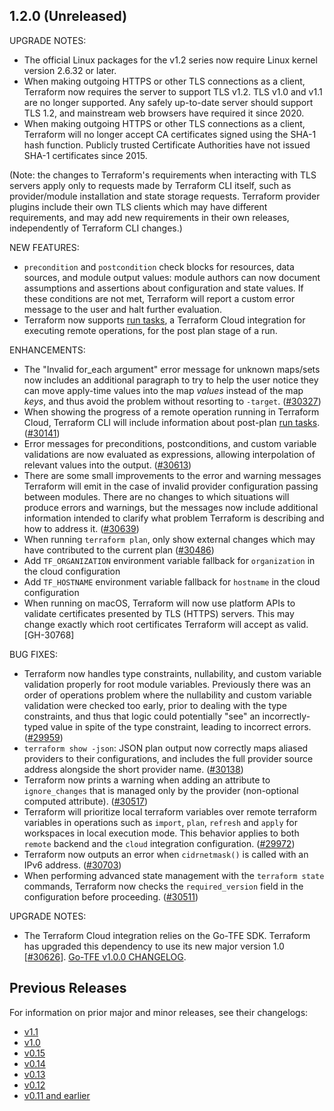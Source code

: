 ## 1.2.0 (Unreleased)

UPGRADE NOTES:

* The official Linux packages for the v1.2 series now require Linux kernel version 2.6.32 or later.
* When making outgoing HTTPS or other TLS connections as a client, Terraform now requires the server to support TLS v1.2. TLS v1.0 and v1.1 are no longer supported. Any safely up-to-date server should support TLS 1.2, and mainstream web browsers have required it since 2020.
* When making outgoing HTTPS or other TLS connections as a client, Terraform will no longer accept CA certificates signed using the SHA-1 hash function. Publicly trusted Certificate Authorities have not issued SHA-1 certificates since 2015.

(Note: the changes to Terraform's requirements when interacting with TLS servers apply only to requests made by Terraform CLI itself, such as provider/module installation and state storage requests. Terraform provider plugins include their own TLS clients which may have different requirements, and may add new requirements in their own releases, independently of Terraform CLI changes.)

NEW FEATURES:

* `precondition` and `postcondition` check blocks for resources, data sources, and module output values: module authors can now document assumptions and assertions about configuration and state values. If these conditions are not met, Terraform will report a custom error message to the user and halt further evaluation.
* Terraform now supports [run tasks](https://www.terraform.io/cloud-docs/workspaces/settings/run-tasks), a Terraform Cloud integration for executing remote operations, for the post plan stage of a run.

ENHANCEMENTS:

* The "Invalid for_each argument" error message for unknown maps/sets now includes an additional paragraph to try to help the user notice they can move apply-time values into the map _values_ instead of the map _keys_, and thus avoid the problem without resorting to `-target`. ([#30327](https://github.com/hashicorp/terraform/issues/30327))
* When showing the progress of a remote operation running in Terraform Cloud, Terraform CLI will include information about post-plan [run tasks](https://www.terraform.io/cloud-docs/workspaces/settings/run-tasks). ([#30141](https://github.com/hashicorp/terraform/issues/30141))
* Error messages for preconditions, postconditions, and custom variable validations are now evaluated as expressions, allowing interpolation of relevant values into the output. ([#30613](https://github.com/hashicorp/terraform/issues/30613))
* There are some small improvements to the error and warning messages Terraform will emit in the case of invalid provider configuration passing between modules. There are no changes to which situations will produce errors and warnings, but the messages now include additional information intended to clarify what problem Terraform is describing and how to address it. ([#30639](https://github.com/hashicorp/terraform/issues/30639))
* When running `terraform plan`, only show external changes which may have contributed to the current plan ([#30486](https://github.com/hashicorp/terraform/issues/30486))
* Add `TF_ORGANIZATION` environment variable fallback for `organization` in the cloud configuration
* Add `TF_HOSTNAME` environment variable fallback for `hostname` in the cloud configuration
* When running on macOS, Terraform will now use platform APIs to validate certificates presented by TLS (HTTPS) servers. This may change exactly which root certificates Terraform will accept as valid. [GH-30768]

BUG FIXES:

* Terraform now handles type constraints, nullability, and custom variable validation properly for root module variables. Previously there was an order of operations problem where the nullability and custom variable validation were checked too early, prior to dealing with the type constraints, and thus that logic could potentially "see" an incorrectly-typed value in spite of the type constraint, leading to incorrect errors. ([#29959](https://github.com/hashicorp/terraform/issues/29959))
* `terraform show -json`: JSON plan output now correctly maps aliased providers to their configurations, and includes the full provider source address alongside the short provider name. ([#30138](https://github.com/hashicorp/terraform/issues/30138))
* Terraform now prints a warning when adding an attribute to `ignore_changes` that is managed only by the provider (non-optional computed attribute). ([#30517](https://github.com/hashicorp/terraform/issues/30517))
* Terraform will prioritize local terraform variables over remote terraform variables in operations such as `import`, `plan`, `refresh` and `apply` for workspaces in local execution mode. This behavior applies to both `remote` backend and the `cloud` integration configuration. ([#29972](https://github.com/hashicorp/terraform/issues/29972))
* Terraform now outputs an error when `cidrnetmask()` is called with an IPv6 address. ([#30703](https://github.com/hashicorp/terraform/issues/30703))
* When performing advanced state management with the `terraform state` commands, Terraform now checks the `required_version` field in the configuration before proceeding. ([#30511](https://github.com/hashicorp/terraform/pull/30511))

UPGRADE NOTES:

* The Terraform Cloud integration relies on the Go-TFE SDK. Terraform has upgraded this dependency to use its new major version 1.0 [[#30626](https://github.com/hashicorp/terraform/issues/30626)]. [Go-TFE v1.0.0 CHANGELOG](https://github.com/hashicorp/go-tfe/releases/tag/v1.0.0).

## Previous Releases

For information on prior major and minor releases, see their changelogs:

* [v1.1](https://github.com/hashicorp/terraform/blob/v1.1/CHANGELOG.md)
* [v1.0](https://github.com/hashicorp/terraform/blob/v1.0/CHANGELOG.md)
* [v0.15](https://github.com/hashicorp/terraform/blob/v0.15/CHANGELOG.md)
* [v0.14](https://github.com/hashicorp/terraform/blob/v0.14/CHANGELOG.md)
* [v0.13](https://github.com/hashicorp/terraform/blob/v0.13/CHANGELOG.md)
* [v0.12](https://github.com/hashicorp/terraform/blob/v0.12/CHANGELOG.md)
* [v0.11 and earlier](https://github.com/hashicorp/terraform/blob/v0.11/CHANGELOG.md)
